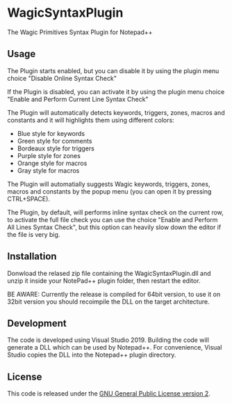 # WagicSyntaxPlugin
The Wagic Primitives Syntax Plugin for Notepad++

## Usage
The Plugin starts enabled, but you can disable it by using the plugin menu choice "Disable Online Syntax Check"

If the Plugin is disabled, you can activate it by using the plugin menu choice "Enable and Perform Current Line Syntax Check"

The Plugin will automatically detects keywords, triggers, zones, macros and constants and it will highlights them using different colors:
- Blue style for keywords
- Green style for comments
- Bordeaux style for triggers
- Purple style for zones
- Orange style for macros
- Gray style for macros

The Plugin will automatially suggests Wagic keywords, triggers, zones, macros and constants by the popup menu (you can open it by pressing CTRL+SPACE).

The Plugin, by default, will performs inline syntax check on the current row, to activate the full file check you can use the choice "Enable and Perform All Lines Syntax Check", but this option can heavily slow down the editor if the file is very big.

## Installation
Donwload the relased zip file containing the WagicSyntaxPlugin.dll and unzip it inside your NotePad++ plugin folder, then restart the editor.

BE AWARE: Currently the release is compiled for 64bit version, to use it on 32bit version you should recoimpile the DLL on the target architecture.

## Development
The code is developed using Visual Studio 2019. Building the code will generate a DLL which can be used by Notepad++. For convenience, Visual Studio copies the DLL into the Notepad++ plugin directory.

## License
This code is released under the [GNU General Public License version 2](http://www.gnu.org/licenses/gpl-2.0.txt).

